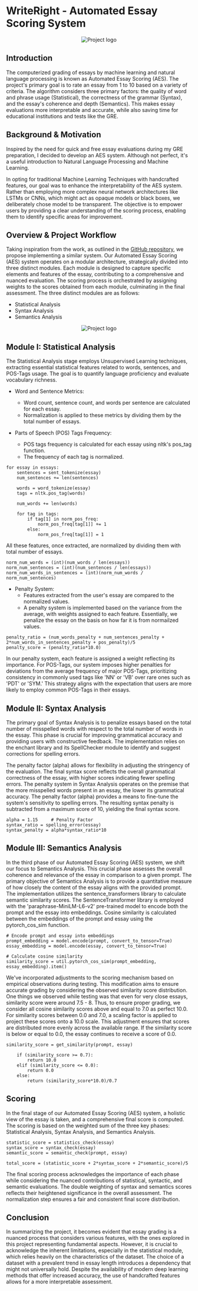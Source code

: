 # WriteRight - Automated Essay Scoring System

<p align="center">
    <img src="../assets/logo.png" alt="Project logo">
</p>

## Introduction

The computerized grading of essays by machine learning and natural language processing is known as Automated Essay Scoring (AES). The project's primary goal is to rate an essay from 1 to 10 based on a variety of criteria. The algorithm considers three primary factors: the quality of word and phrase usage (Statistical), the correctness of the grammar (Syntax), and the essay's coherence and depth (Semantics). This makes essay evaluations more interpretable and accurate, while also saving time for educational institutions and tests like the GRE.

## Background & Motivation

Inspired by the need for quick and free essay evaluations during my GRE preparation, I decided to develop an AES system. Although not perfect, it's a useful introduction to Natural Language Processing and Machine Learning.

In opting for traditional Machine Learning Techniques with handcrafted features, our goal was to enhance the interpretability of the AES system. Rather than employing more complex neural network architectures like LSTMs or CNNs, which might act as opaque models or black boxes, we deliberately chose model to be transparent. The objective is to empower users by providing a clear understanding of the scoring process, enabling them to identify specific areas for improvement.

## Overview & Project Workflow

Taking inspiration from the work, as outlined in the <a href="https://github.com/ZhuoyueWang/AutomatedEssayScoring">GitHub repository</a>, we propose implementing a similar system. Our Automated Essay Scoring (AES) system operates on a modular architecture, strategically divided into three distinct modules. Each module is designed to capture specific elements and features of the essay, contributing to a comprehensive and nuanced evaluation. The scoring process is orchestrated by assigning weights to the scores obtained from each module, culminating in the final assessment. The three distinct modules are as follows:

* Statistical Analysis
* Syntax Analysis
* Semantics Analysis

<p align="center">
    <img src="../assets/flowchart.png" alt="Project logo">
</p>

## Module I: Statistical Analysis

The Statistical Analysis stage employs Unsupervised Learning techniques, extracting essential statistical features related to words, sentences, and POS-Tags usage. The goal is to quantify language proficiency and evaluate vocabulary richness.

* Word and Sentence Metrics:
    * Word count, sentence count, and words per sentence are calculated for each essay.
    * Normalization is applied to these metrics by dividing them by the total number of essays.

* Parts of Speech (POS) Tags Frequency:
    * POS tags frequency is calculated for each essay using nltk's pos_tag function.
    * The frequency of each tag is normalized.

```
for essay in essays:
    sentences = sent_tokenize(essay)
    num_sentences += len(sentences)

    words = word_tokenize(essay)
    tags = nltk.pos_tag(words)

    num_words += len(words)

    for tag in tags:
        if tag[1] in norm_pos_freq:
            norm_pos_freq[tag[1]] += 1
        else:
            norm_pos_freq[tag[1]] = 1
```

All these features, once extracted, are normalized by dividing them with total number of essays.

```
norm_num_words = (int)(num_words / len(essays))
norm_num_sentences = (int)(num_sentences / len(essays))
norm_num_words_in_sentences = (int)(norm_num_words / norm_num_sentences)
```

* Penalty System:
    * Features extracted from the user's essay are compared to the normalized values.
    * A penalty system is implemented based on the variance from the average, with weights assigned to each feature. Essentially, we penalize the essay on the basis on how far it is from normailzed values.

```
penalty_ratio = (num_words_penalty + num_sentences_penalty + 2*num_words_in_sentences_penalty + pos_penalty)/5
penalty_score = (penalty_ratio*10.0)
```

In our penalty system, each feature is assigned a weight reflecting its importance. For POS-Tags, our system imposes higher penalties for deviations from the average frequency of major POS-Tags, prioritizing consistency in commonly used tags like 'NN' or 'VB' over rare ones such as 'PDT' or 'SYM.' This strategy aligns with the expectation that users are more likely to employ common POS-Tags in their essays.

## Module II: Syntax Analysis

The primary goal of Syntax Analysis is to penalize essays based on the total number of misspelled words with respect to the total number of words in the essay. This phase is crucial for improving grammatical accuracy and providing users with constructive feedback. The implementation relies on the enchant library and its SpellChecker module to identify and suggest corrections for spelling errors.

The penalty factor (alpha) allows for flexibility in adjusting the stringency of the evaluation. The final syntax score reflects the overall grammatical correctness of the essay, with higher scores indicating fewer spelling errors. The penalty system in Syntax Analysis operates on the premise that the more misspelled words present in an essay, the lower its grammatical accuracy. The penalty factor (alpha) provides a means to fine-tune the system's sensitivity to spelling errors. The resulting syntax penalty is subtracted from a maximum score of 10, yielding the final syntax score.


```
alpha = 1.15     # Penalty Factor
syntax_ratio = spelling_error(essay)
syntax_penalty = alpha*syntax_ratio*10
```

## Module III: Semantics Analysis

In the third phase of our Automated Essay Scoring (AES) system, we shift our focus to Semantics Analysis. This crucial phase assesses the overall coherence and relevance of the essay in comparison to a given prompt. The primary objective of Semantics Analysis is to provide a quantitative measure of how closely the content of the essay aligns with the provided prompt. The implementation utilizes the sentence_transformers library to calculate semantic similarity scores. The SentenceTransformer library is employed with the 'paraphrase-MiniLM-L6-v2' pre-trained model to encode both the prompt and the essay into embeddings. Cosine similarity is calculated between the embeddings of the prompt and essay using the pytorch_cos_sim function.

```
# Encode prompt and essay into embeddings
prompt_embedding = model.encode(prompt, convert_to_tensor=True)
essay_embedding = model.encode(essay, convert_to_tensor=True)

# Calculate cosine similarity
similarity_score = util.pytorch_cos_sim(prompt_embedding, essay_embedding).item()
```

We've incorporated adjustments to the scoring mechanism based on empirical observations during testing. This modification aims to ensure accurate grading by considering the observed similarity score distribution. One things we observed while testing was that even for very close essays, similarity score were around 7.5 - 8. Thus, to ensure proper grading, we consider all cosine similarity scores above and equal to 7.0 as perfect 10.0. For similarity scores between 0.0 and 7.0, a scaling factor is applied to project these scores onto a 10.0 scale. This adjustment ensures that scores are distributed more evenly across the available range. If the similarity score is below or equal to 0.0, the essay continues to receive a score of 0.0.

```
similarity_score = get_similarity(prompt, essay)
    
    if (similarity_score >= 0.7):
        return 10.0
    elif (similarity_score <= 0.0):
        return 0.0
    else:
        return (similarity_score*10.0)/0.7
```

## Scoring

In the final stage of our Automated Essay Scoring (AES) system, a holistic view of the essay is taken, and a comprehensive final score is computed. The scoring is based on the weighted sum of the three key phases: Statistical Analysis, Syntax Analysis, and Semantics Analysis.

```
statistic_score = statistics_check(essay)
syntax_score = syntax_check(essay)
semantic_score = semantic_check(prompt, essay)

total_score = (statistic_score + 2*syntax_score + 2*semantic_score)/5
```
The final scoring process acknowledges the importance of each phase while considering the nuanced contributions of statistical, syntactic, and semantic evaluations. The double weighting of syntax and semantics scores reflects their heightened significance in the overall assessment. The normalization step ensures a fair and consistent final score distribution.

## Conclusion

In summarizing the project, it becomes evident that essay grading is a nuanced process that considers various features, with the ones explored in this project representing fundamental aspects. However, it is crucial to acknowledge the inherent limitations, especially in the statistical module, which relies heavily on the characteristics of the dataset. The choice of a dataset with a prevalent trend in essay length introduces a dependency that might not universally hold. Despite the availability of modern deep learning methods that offer increased accuracy, the use of handcrafted features allows for a more interpretable assessment.